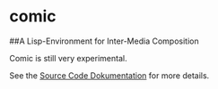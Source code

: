 # comic

##A Lisp-Environment for Inter-Media Composition

Comic is still very experimental.

See the [Source Code Dokumentation](http://simonbahr.de/comic/doc) for more details.